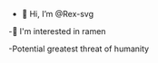 - 👋 Hi, I’m @Rex-svg

<!---
Rex-svg/Rex-svg is a ✨ special ✨ repository because its `README.md` (this file) appears on your GitHub profile.
You can click the Preview link to take a look at your changes.
--->
-🍜 I'm interested in ramen

-Potential greatest threat of humanity    
